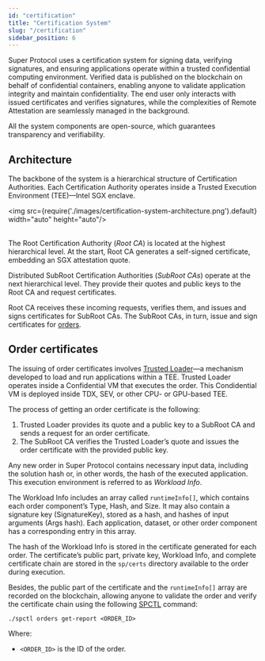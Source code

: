 ```yaml
---
id: "certification"
title: "Certification System"
slug: "/certification"
sidebar_position: 6
---
```


Super Protocol uses a certification system for signing data, verifying signatures, and ensuring applications operate within a trusted confidential computing environment. Verified data is published on the blockchain on behalf of confidential containers, enabling anyone to validate application integrity and maintain confidentiality. The end user only interacts with issued certificates and verifies signatures, while the complexities of Remote Attestation are seamlessly managed in the background.

All the system components are open-source, which guarantees transparency and verifiability.

## Architecture

The backbone of the system is a hierarchical structure of Certification Authorities. Each Certification Authority operates inside a Trusted Execution Environment (TEE)—Intel SGX enclave.

<img src={require('./images/certification-system-architecture.png').default} width="auto" height="auto"/>
<br/>
<br/>

The Root Certification Authority (*Root CA*) is located at the highest hierarchical level. At the start, Root CA generates a self-signed certificate, embedding an SGX attestation quote.

Distributed SubRoot Certification Authorities (*SubRoot CAs*) operate at the next hierarchical level. They provide their quotes and public keys to the Root CA and request certificates.

Root CA receives these incoming requests, verifies them, and issues and signs certificates for SubRoot CAs. The SubRoot CAs, in turn, issue and sign certificates for [orders](/fundamentals/orders).

## Order certificates

The issuing of order certificates involves [Trusted Loader](/whitepaper/tee-provider/#trusted-loader-mechanism)—a mechanism developed to load and run applications within a TEE. Trusted Loader operates inside a Confidential VM that executes the order. This Condidential VM is deployed inside TDX, SEV, or other CPU- or GPU-based TEE.

The process of getting an order certificate is the following:

1. Trusted Loader provides its quote and a public key to a SubRoot CA and sends a request for an order certificate.
2. The SubRoot CA verifies the Trusted Loader’s quote and issues the order certificate with the provided public key.

Any new order in Super Protocol contains necessary input data, including the solution hash or, in other words, the hash of the executed application. This execution environment is referred to as *Workload Info*.

The Workload Info includes an array called `runtimeInfo[]`, which contains each order component’s Type, Hash, and Size. It may also contain a signature key (SignatureKey), stored as a hash, and hashes of input arguments (Args hash). Each application, dataset, or other order component has a corresponding entry in this array.

The hash of the Workload Info is stored in the certificate generated for each order. The certificate’s public part, private key, Workload Info, and complete certificate chain are stored in the `sp/certs` directory available to the order during execution.

Besides, the public part of the certificate and the `runtimeInfo[]` array are recorded on the blockchain, allowing anyone to validate the order and verify the certificate chain using the following [SPCTL](/cli) command:

```
./spctl orders get-report <ORDER_ID>
```

Where:

- `<ORDER_ID>` is the ID of the order.